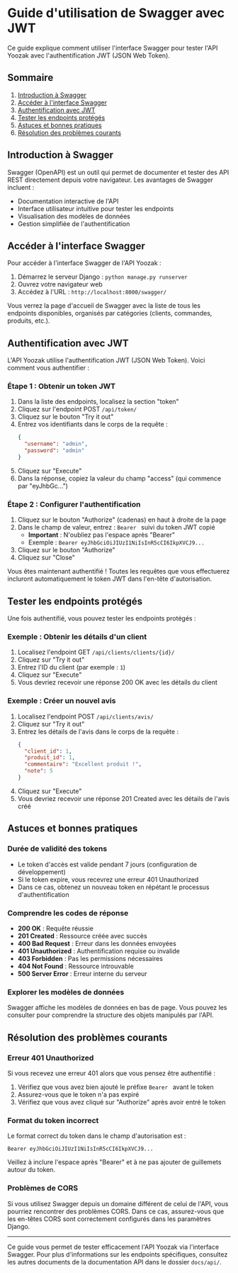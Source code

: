 # Guide d'utilisation de Swagger avec JWT

Ce guide explique comment utiliser l'interface Swagger pour tester l'API Yoozak avec l'authentification JWT (JSON Web Token).

## Sommaire

1. [Introduction à Swagger](#introduction-à-swagger)
2. [Accéder à l'interface Swagger](#accéder-à-linterface-swagger)
3. [Authentification avec JWT](#authentification-avec-jwt)
4. [Tester les endpoints protégés](#tester-les-endpoints-protégés)
5. [Astuces et bonnes pratiques](#astuces-et-bonnes-pratiques)
6. [Résolution des problèmes courants](#résolution-des-problèmes-courants)

## Introduction à Swagger

Swagger (OpenAPI) est un outil qui permet de documenter et tester des API REST directement depuis votre navigateur. Les avantages de Swagger incluent :

- Documentation interactive de l'API
- Interface utilisateur intuitive pour tester les endpoints
- Visualisation des modèles de données
- Gestion simplifiée de l'authentification

## Accéder à l'interface Swagger

Pour accéder à l'interface Swagger de l'API Yoozak :

1. Démarrez le serveur Django : `python manage.py runserver`
2. Ouvrez votre navigateur web
3. Accédez à l'URL : `http://localhost:8000/swagger/`

Vous verrez la page d'accueil de Swagger avec la liste de tous les endpoints disponibles, organisés par catégories (clients, commandes, produits, etc.).

## Authentification avec JWT

L'API Yoozak utilise l'authentification JWT (JSON Web Token). Voici comment vous authentifier :

### Étape 1 : Obtenir un token JWT

1. Dans la liste des endpoints, localisez la section "token"
2. Cliquez sur l'endpoint POST `/api/token/`
3. Cliquez sur le bouton "Try it out"
4. Entrez vos identifiants dans le corps de la requête :
   ```json
   {
     "username": "admin",
     "password": "admin"
   }
   ```
5. Cliquez sur "Execute"
6. Dans la réponse, copiez la valeur du champ "access" (qui commence par "eyJhbGc...")

### Étape 2 : Configurer l'authentification

1. Cliquez sur le bouton "Authorize" (cadenas) en haut à droite de la page
2. Dans le champ de valeur, entrez : `Bearer ` suivi du token JWT copié
   - **Important** : N'oubliez pas l'espace après "Bearer"
   - Exemple : `Bearer eyJhbGciOiJIUzI1NiIsInR5cCI6IkpXVCJ9...`
3. Cliquez sur le bouton "Authorize"
4. Cliquez sur "Close"

Vous êtes maintenant authentifié ! Toutes les requêtes que vous effectuerez incluront automatiquement le token JWT dans l'en-tête d'autorisation.

## Tester les endpoints protégés

Une fois authentifié, vous pouvez tester les endpoints protégés :

### Exemple : Obtenir les détails d'un client

1. Localisez l'endpoint GET `/api/clients/clients/{id}/`
2. Cliquez sur "Try it out"
3. Entrez l'ID du client (par exemple : `1`)
4. Cliquez sur "Execute"
5. Vous devriez recevoir une réponse 200 OK avec les détails du client

### Exemple : Créer un nouvel avis

1. Localisez l'endpoint POST `/api/clients/avis/`
2. Cliquez sur "Try it out"
3. Entrez les détails de l'avis dans le corps de la requête :
   ```json
   {
     "client_id": 1,
     "produit_id": 1,
     "commentaire": "Excellent produit !",
     "note": 5
   }
   ```
4. Cliquez sur "Execute"
5. Vous devriez recevoir une réponse 201 Created avec les détails de l'avis créé

## Astuces et bonnes pratiques

### Durée de validité des tokens

- Le token d'accès est valide pendant 7 jours (configuration de développement)
- Si le token expire, vous recevrez une erreur 401 Unauthorized
- Dans ce cas, obtenez un nouveau token en répétant le processus d'authentification

### Comprendre les codes de réponse

- **200 OK** : Requête réussie
- **201 Created** : Ressource créée avec succès
- **400 Bad Request** : Erreur dans les données envoyées
- **401 Unauthorized** : Authentification requise ou invalide
- **403 Forbidden** : Pas les permissions nécessaires
- **404 Not Found** : Ressource introuvable
- **500 Server Error** : Erreur interne du serveur

### Explorer les modèles de données

Swagger affiche les modèles de données en bas de page. Vous pouvez les consulter pour comprendre la structure des objets manipulés par l'API.

## Résolution des problèmes courants

### Erreur 401 Unauthorized

Si vous recevez une erreur 401 alors que vous pensez être authentifié :

1. Vérifiez que vous avez bien ajouté le préfixe `Bearer ` avant le token
2. Assurez-vous que le token n'a pas expiré
3. Vérifiez que vous avez cliqué sur "Authorize" après avoir entré le token

### Format du token incorrect

Le format correct du token dans le champ d'autorisation est :
```
Bearer eyJhbGciOiJIUzI1NiIsInR5cCI6IkpXVCJ9...
```

Veillez à inclure l'espace après "Bearer" et à ne pas ajouter de guillemets autour du token.

### Problèmes de CORS

Si vous utilisez Swagger depuis un domaine différent de celui de l'API, vous pourriez rencontrer des problèmes CORS. Dans ce cas, assurez-vous que les en-têtes CORS sont correctement configurés dans les paramètres Django.

---

Ce guide vous permet de tester efficacement l'API Yoozak via l'interface Swagger. Pour plus d'informations sur les endpoints spécifiques, consultez les autres documents de la documentation API dans le dossier `docs/api/`. 